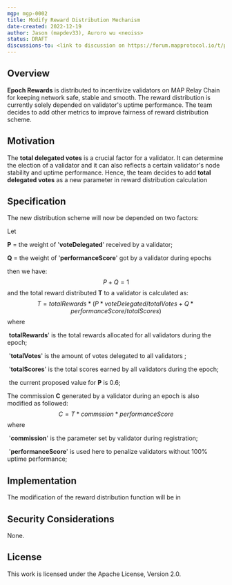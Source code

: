 ```yaml
---
mgp: mgp-0002
title: Modify Reward Distribution Mechanism 
date-created: 2022-12-19
author: Jason (mapdev33), Auroro wu <neoiss>
status: DRAFT
discussions-to: <link to discussion on https://forum.mapprotocol.io/t/proposal-modify-validator-reward-distribution-mechanism-2022-12-a002/4575>
---
```

## Overview

**Epoch Rewards** is distributed to incentivize validators on MAP Relay Chain for keeping network safe, stable and smooth. The reward distribution is currently solely depended on validator's uptime performance. The team decides to add other metrics to improve fairness of reward distribution scheme.

## Motivation

The **total delegated votes** is a crucial factor for a validator. It can determine the election of a validator and it can also reflects a certain validator's node stability and uptime performance. Hence, the team decides to add **total delegated votes** as a new parameter in reward distribution calculation 

## Specification

The new distribution scheme will now be depended on two factors:

Let 

**P** = the weight of '**voteDelegated**' received by a validator;

**Q** = the weight of '**performanceScore**' got by a validator during epochs

then we have:
$$
P+Q = 1
$$
and the total reward distributed **T** to a validator is calculated as:
$$
T = totalRewards * (P * voteDelegated/totalVotes + Q * performanceScore/totalScores)
$$
where 

​	**totalRewards**' is the total rewards allocated for all validators during the epoch;

​	'**totalVotes**' is the amount of votes delegated to all validators ;

​	'**totalScores**' is the total scores earned by all validators during the epoch;

​	the current proposed value for **P** is 0.6;



The commission **C** generated by a validator during an epoch is also modified as followed:
$$
C =T * commssion * performanceScore
$$
where

​	'**commission**' is the parameter set by validator during registration;

​	'**performanceScore**' is used here to penalize validators without 100% uptime performance;

## Implementation

The modification of the reward distribution function will be in 

[Validator.sol]: https://github.com/mapprotocol/atlas-contracts/blob/main/contracts/governance/Validators.sol

## Security Considerations

None.

## License

This work is licensed under the Apache License, Version 2.0.